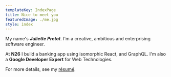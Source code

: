 ```yaml
---
templateKey: IndexPage
title: Nice to meet you
featuredImage: ./me.jpg
style: index
---
```


My name's **_Juliette Pretot_**. I'm a creative, ambitious and enterprising software engineer.

At **N26** I build a banking app using isomorphic React, and GraphQL. I'm also a **Google Developer Expert** for Web Technologies.

<span class="secondary-text">

For more details, see my [ré­sumé](/about/cv).

</span>
